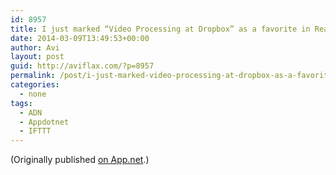 ```yaml
---
id: 8957
title: I just marked “Video Processing at Dropbox” as a favorite in Readability. http://www.readability.com/articles/nms5s77n
date: 2014-03-09T13:49:53+00:00
author: Avi
layout: post
guid: http://aviflax.com/?p=8957
permalink: /post/i-just-marked-video-processing-at-dropbox-as-a-favorite-in-readability-httpwww-readability-comarticlesnms5s77n/
categories:
  - none
tags:
  - ADN
  - Appdotnet
  - IFTTT
---
```

(Originally published [on App.net](http://alpha.app.net/aviflax/post/24973008).)